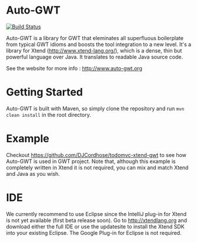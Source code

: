 Auto-GWT
========
[![Build Status](https://travis-ci.org/xtext/auto-gwt.svg)](https://travis-ci.org/xtext/auto-gwt)

Auto-GWT is a library for GWT that eleminates all superfluous boilerplate from typical GWT idioms and boosts the tool integration to a new level. It's a library for Xtend (http://www.xtend-lang.org/), which is a dense, thin but powerful language over Java. It translates to readable Java source code.

See the website for more info : http://www.auto-gwt.org

Getting Started
===============

Auto-GWT is built with Maven, so simply clone the repository and run `mvn clean install` in the root directory.

Example
=======

Checkout https://github.com/DJCordhose/todomvc-xtend-gwt to see how Auto-GWT is used in GWT project.
Note that, although this example is completely written in Xtend it is not required, you can mix and match Xtend and Java as you wish.

IDE
===
We currently recommend to use Eclipse since the IntelliJ plug-in for Xtend is not yet available (first beta release soon).
Go to http://xtendlang.org and download either the full IDE or use the updatesite to install the Xtend SDK into your existing Eclipse. The Google Plug-in for Eclipse is not required.

